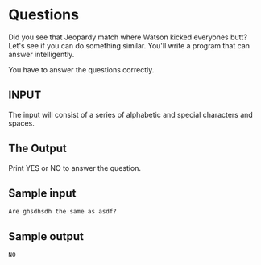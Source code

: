 <!-- RATING: Medium -->
<!-- NAME: Questions -->
<!-- GENERATOR: generate.pl -->
# Questions

Did you see that Jeopardy match where Watson kicked everyones butt? Let's see if you can do something similar.
You'll write a program that can answer intelligently.

You have to answer the questions correctly.

## INPUT
The input will consist of a series of alphabetic and special characters and spaces.

## The Output
Print YES or NO to answer the question.

## Sample input
	Are ghsdhsdh the same as asdf?

## Sample output
	NO
